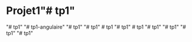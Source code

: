 # Projet1"# tp1" 
"# tp1" 
"# tp1-angulaire" 
"# tp1" 
"# tp1" 
#   t p 1  
 "# tp1" 
#   t p 1  
 "# tp1" 
"# tp1" 
"# tp1" 
"# tp1" 
